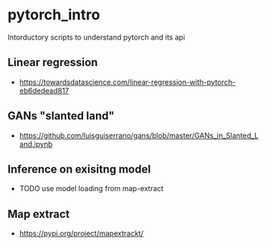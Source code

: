 # pytorch_intro
Intorductory scripts to understand pytorch and its api

## Linear regression
* https://towardsdatascience.com/linear-regression-with-pytorch-eb6dedead817

## GANs "slanted land"
* https://github.com/luisguiserrano/gans/blob/master/GANs_in_Slanted_Land.ipynb

## Inference on exisitng model
* TODO use model loading from map-extract

## Map extract
* https://pypi.org/project/mapextrackt/
